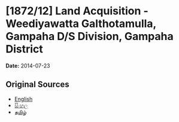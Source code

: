 # [1872/12] Land Acquisition - Weediyawatta Galthotamulla, Gampaha D/S Division, Gampaha District

**Date:** 2014-07-23

## Original Sources

- [English](https://documents.gov.lk/view/extra-gazettes/2014/7/1872-12_E.pdf)
- [සිංහල](https://documents.gov.lk/view/extra-gazettes/2014/7/1872-12_S.pdf)
- [தமிழ்](https://documents.gov.lk/view/extra-gazettes/2014/7/1872-12_T.pdf)
